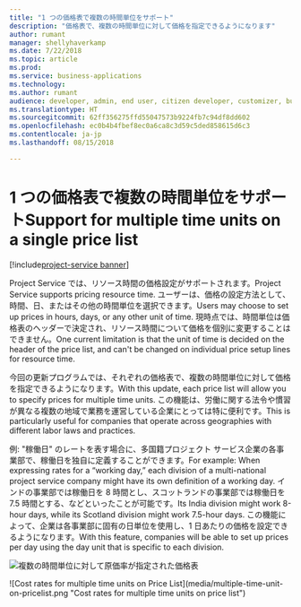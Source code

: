 ```yaml
---
title: "1 つの価格表で複数の時間単位をサポート"
description: "価格表で、複数の時間単位に対して価格を指定できるようになります"
author: rumant
manager: shellyhaverkamp
ms.date: 7/22/2018
ms.topic: article
ms.prod: 
ms.service: business-applications
ms.technology: 
ms.author: rumant
audience: developer, admin, end user, citizen developer, customizer, business analyst, IT pro
ms.translationtype: HT
ms.sourcegitcommit: 62ff356275ffd55047573b9224fb7c94df8dd602
ms.openlocfilehash: ec0b4b4fbef8ec0a6ca8c3d59c5ded858615d6c3
ms.contentlocale: ja-jp
ms.lasthandoff: 08/15/2018

---
```

#   <a name="support-for-multiple-time-units-on-a-single-price-list"></a><span data-ttu-id="88933-103">1 つの価格表で複数の時間単位をサポート</span><span class="sxs-lookup"><span data-stu-id="88933-103">Support for multiple time units on a single price list</span></span>

[!include[project-service banner](../../../includes/project-service.md)]




<span data-ttu-id="88933-104">Project Service では、リソース時間の価格設定がサポートされます。</span><span class="sxs-lookup"><span data-stu-id="88933-104">Project Service supports pricing resource time.</span></span> <span data-ttu-id="88933-105">ユーザーは、価格の設定方法として、時間、日、またはその他の時間単位を選択できます。</span><span class="sxs-lookup"><span data-stu-id="88933-105">Users may choose to set up prices in hours, days, or any other unit of time.</span></span> <span data-ttu-id="88933-106">現時点では、時間単位は価格表のヘッダーで決定され、リソース時間について価格を個別に変更することはできません。</span><span class="sxs-lookup"><span data-stu-id="88933-106">One current limitation is that the unit of time is decided on the header of the price list, and can't be changed on individual price setup lines for resource time.</span></span> 

<span data-ttu-id="88933-107">今回の更新プログラムでは、それぞれの価格表で、複数の時間単位に対して価格を指定できるようになります。</span><span class="sxs-lookup"><span data-stu-id="88933-107">With this update, each price list will allow you to specify prices for multiple time units.</span></span> <span data-ttu-id="88933-108">この機能は、労働に関する法令や慣習が異なる複数の地域で業務を運営している企業にとっては特に便利です。</span><span class="sxs-lookup"><span data-stu-id="88933-108">This is particularly useful for companies that operate across geographies with different labor laws and practices.</span></span> 

<span data-ttu-id="88933-109">例: "稼働日" のレートを表す場合に、多国籍プロジェクト サービス企業の各事業部で、稼働日を独自に定義することができます。</span><span class="sxs-lookup"><span data-stu-id="88933-109">For example: When expressing rates for a “working day,” each division of a multi-national project service company might have its own definition of a working day.</span></span> <span data-ttu-id="88933-110">インドの事業部では稼働日を 8 時間とし、スコットランドの事業部では稼働日を 7.5 時間とする、などといったことが可能です。</span><span class="sxs-lookup"><span data-stu-id="88933-110">Its India division might work 8-hour days, while its Scotland division might work 7.5-hour days.</span></span> <span data-ttu-id="88933-111">この機能によって、企業は各事業部に固有の日単位を使用し、1 日あたりの価格を設定できるようになります。</span><span class="sxs-lookup"><span data-stu-id="88933-111">With this feature, companies will be able to set up prices per day using the day unit that is specific to each division.</span></span>

<span data-ttu-id="88933-112">![複数の時間単位に対して原価率が指定された価格表](media/multiple-time-unit-on-pricelist.png "複数の時間単位に対して原価率が指定された価格表")
<!-- Picture 2 --></span><span class="sxs-lookup"><span data-stu-id="88933-112">![Cost rates for multiple time units on Price List](media/multiple-time-unit-on-pricelist.png "Cost rates for multiple time units on price list")
<!-- Picture 2 --></span></span>

